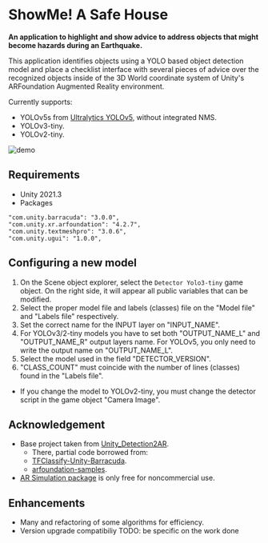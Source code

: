 # ShowMe! A Safe House
<strong>An application to highlight and show advice to address objects that might become hazards during an Earthquake.</strong>

This application identifies objects using a YOLO based object detection model and place a checklist interface with several pieces of advice over the recognized objects inside of the 3D World coordinate system of Unity's ARFoundation Augmented Reality environment.

Currently supports:
  * YOLOv5s from [Ultralytics YOLOv5](https://github.com/ultralytics/yolov5), without integrated NMS.
  * YOLOv3-tiny.
  * YOLOv2-tiny.

![demo](DocResources/Interface.gif)

## Requirements
  * Unity 2021.3
  * Packages
```
"com.unity.barracuda": "3.0.0",
"com.unity.xr.arfoundation": "4.2.7",
"com.unity.textmeshpro": "3.0.6",
"com.unity.ugui": "1.0.0",
```

## Configuring a new model
1. On the Scene object explorer, select the `Detector Yolo3-tiny` game object. On the right side, it will appear all public variables that can be modified.
2. Select the proper model file and labels (classes) file on the "Model file" and "Labels file" respectively.
3. Set the correct name for the INPUT layer on "INPUT_NAME".
4. For YOLOv3/2-tiny models you have to set both "OUTPUT_NAME_L" and "OUTPUT_NAME_R" output layers name. For YOLOv5, you only need to write the output name on "OUTPUT_NAME_L".
5. Select the model used in the field "DETECTOR_VERSION".
6. "CLASS_COUNT" must coincide with the number of lines (classes) found in the "Labels file".
* If you change the model to YOLOv2-tiny, you must change the detector script in the game object "Camera Image".

## Acknowledgement
* Base project taken from [Unity_Detection2AR](https://github.com/derenlei/Unity_Detection2AR).
  * There, partial code borrowed from:
  * [TFClassify-Unity-Barracuda](https://github.com/Syn-McJ/TFClassify-Unity-Barracuda).
  * [arfoundation-samples](https://github.com/Unity-Technologies/arfoundation-samples).
* [AR Simulation package](https://github.com/needle-tools/ar-simulation) is only free for noncommercial use.

## Enhancements

* Many and refactoring of some algorithms for efficiency.
* Version upgrade compatibiliy
TODO: be specific on the work done
